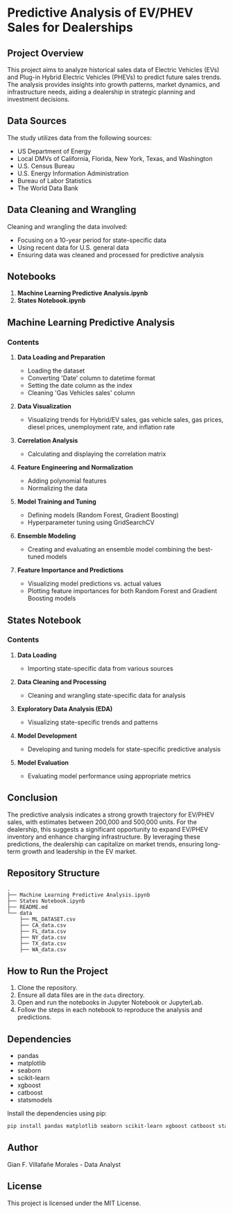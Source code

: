 # Predictive Analysis of EV/PHEV Sales for Dealerships

## Project Overview

This project aims to analyze historical sales data of Electric Vehicles (EVs) and Plug-in Hybrid Electric Vehicles (PHEVs) to predict future sales trends. The analysis provides insights into growth patterns, market dynamics, and infrastructure needs, aiding a dealership in strategic planning and investment decisions.

## Data Sources

The study utilizes data from the following sources:
- US Department of Energy
- Local DMVs of California, Florida, New York, Texas, and Washington
- U.S. Census Bureau
- U.S. Energy Information Administration
- Bureau of Labor Statistics
- The World Data Bank

## Data Cleaning and Wrangling

Cleaning and wrangling the data involved:
- Focusing on a 10-year period for state-specific data
- Using recent data for U.S. general data
- Ensuring data was cleaned and processed for predictive analysis

## Notebooks

1. **Machine Learning Predictive Analysis.ipynb**
2. **States Notebook.ipynb**

## Machine Learning Predictive Analysis

### Contents

1. **Data Loading and Preparation**
   - Loading the dataset
   - Converting 'Date' column to datetime format
   - Setting the date column as the index
   - Cleaning 'Gas Vehicles sales' column

2. **Data Visualization**
   - Visualizing trends for Hybrid/EV sales, gas vehicle sales, gas prices, diesel prices, unemployment rate, and inflation rate

3. **Correlation Analysis**
   - Calculating and displaying the correlation matrix

4. **Feature Engineering and Normalization**
   - Adding polynomial features
   - Normalizing the data

5. **Model Training and Tuning**
   - Defining models (Random Forest, Gradient Boosting)
   - Hyperparameter tuning using GridSearchCV

6. **Ensemble Modeling**
   - Creating and evaluating an ensemble model combining the best-tuned models

7. **Feature Importance and Predictions**
   - Visualizing model predictions vs. actual values
   - Plotting feature importances for both Random Forest and Gradient Boosting models

## States Notebook

### Contents

1. **Data Loading**
   - Importing state-specific data from various sources

2. **Data Cleaning and Processing**
   - Cleaning and wrangling state-specific data for analysis

3. **Exploratory Data Analysis (EDA)**
   - Visualizing state-specific trends and patterns

4. **Model Development**
   - Developing and tuning models for state-specific predictive analysis

5. **Model Evaluation**
   - Evaluating model performance using appropriate metrics

## Conclusion

The predictive analysis indicates a strong growth trajectory for EV/PHEV sales, with estimates between 200,000 and 500,000 units. For the dealership, this suggests a significant opportunity to expand EV/PHEV inventory and enhance charging infrastructure. By leveraging these predictions, the dealership can capitalize on market trends, ensuring long-term growth and leadership in the EV market.

## Repository Structure

```plaintext
.
├── Machine Learning Predictive Analysis.ipynb
├── States Notebook.ipynb
├── README.md
└── data
    ├── ML_DATASET.csv
    ├── CA_data.csv
    ├── FL_data.csv
    ├── NY_data.csv
    ├── TX_data.csv
    ├── WA_data.csv
```

## How to Run the Project

1. Clone the repository.
2. Ensure all data files are in the `data` directory.
3. Open and run the notebooks in Jupyter Notebook or JupyterLab.
4. Follow the steps in each notebook to reproduce the analysis and predictions.

## Dependencies

- pandas
- matplotlib
- seaborn
- scikit-learn
- xgboost
- catboost
- statsmodels

Install the dependencies using pip:

```bash
pip install pandas matplotlib seaborn scikit-learn xgboost catboost statsmodels
```

## Author

Gian F. Villafañe Morales - Data Analyst

## License

This project is licensed under the MIT License.
